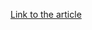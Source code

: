 [Link to the article](https://securelist.com/the-return-of-fantomas-or-how-we-deciphered-cryakl/86511/)
